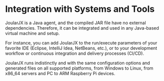 # Integration with Systems and Tools

JoularJX is a Java agent, and the compiled JAR file have no external dependencies.
Therefore, it can be integrated and used in any Java-based virtual machine and setup.

For instance, you can add JoularJX to the run/execute parameters of your favorite IDE (Eclipse, IntelliJ Idea, NetBeans, etc.), or to your development workflow or continuous integration and delivery processes (CI/CD).

JoularJX runs indistinctly and with the same configuration options and generated files on all supported platforms, from Windows to Linux, from x86_64 servers and PC to ARM Raspberry Pi devices.